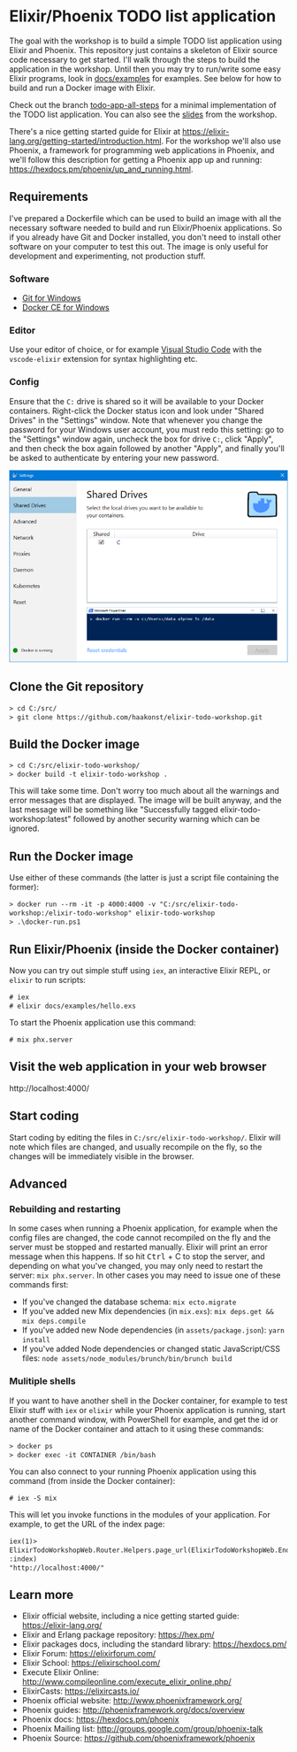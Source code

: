 # Elixir/Phoenix TODO list application
The goal with the workshop is to build a simple TODO list application using Elixir and Phoenix. This repository just contains a skeleton of Elixir source code necessary to get started. I'll walk through the steps to build the application in the workshop. Until then you may try to run/write some easy Elixir programs, look in [docs/examples](docs/examples) for examples. See below for how to build and run a Docker image with Elixir.

Check out the branch [todo-app-all-steps](https://github.com/haakonst/elixir-todo-workshop/tree/todo-app-all-steps) for a minimal implementation of the TODO list application. You can also see the [slides](https://haakonst.github.io/elixir-todo-workshop/presentation.html) from the workshop.

There's a nice getting started guide for Elixir at https://elixir-lang.org/getting-started/introduction.html. For the workshop we'll also use Phoenix, a framework for programming web applications in Phoenix, and we'll follow this description for getting a Phoenix app up and running: https://hexdocs.pm/phoenix/up_and_running.html.

## Requirements
I've prepared a Dockerfile which can be used to build an image with all the necessary software needed to build and run Elixir/Phoenix applications. So if you already have Git and Docker installed, you don't need to install other software on your computer to test this out. The image is only useful for development and experimenting, not production stuff.

### Software
* [Git for Windows](https://gitforwindows.org/)
* [Docker CE for Windows](https://store.docker.com/editions/community/docker-ce-desktop-windows)

### Editor
Use your editor of choice, or for example [Visual Studio Code](https://code.visualstudio.com/) with the `vscode-elixir` extension for syntax highlighting etc.

### Config
Ensure that the `C:` drive is shared so it will be available to your Docker containers. Right-click the Docker status icon and look under "Shared Drives" in the "Settings" window. Note that whenever you change the password for your Windows user account, you must redo this setting: go to the "Settings" window again, uncheck the box for drive `C:`, click "Apply", and then check the box again followed by another "Apply", and finally you'll be asked to authenticate by entering your new password.

![Docker Settings: Shared Drives](docs/images/docker-settings-shared-drives.png?raw=true "Docker Settings: Shared Drives")

## Clone the Git repository
```
> cd C:/src/
> git clone https://github.com/haakonst/elixir-todo-workshop.git
```

## Build the Docker image
```
> cd C:/src/elixir-todo-workshop/
> docker build -t elixir-todo-workshop .
```
This will take some time. Don't worry too much about all the warnings and error messages that are displayed. The image will be built anyway, and the last message will be something like "Successfully tagged elixir-todo-workshop:latest" followed by another security warning which can be ignored.

## Run the Docker image
Use either of these commands (the latter is just a script file containing the former):
```
> docker run --rm -it -p 4000:4000 -v "C:/src/elixir-todo-workshop:/elixir-todo-workshop" elixir-todo-workshop
> .\docker-run.ps1
```

## Run Elixir/Phoenix (inside the Docker container)
Now you can try out simple stuff using `iex`, an interactive Elixir REPL, or `elixir` to run scripts:
```
# iex
# elixir docs/examples/hello.exs
```

To start the Phoenix application use this command:
```
# mix phx.server
```

## Visit the web application in your web browser
http://localhost:4000/

## Start coding
Start coding by editing the files in `C:/src/elixir-todo-workshop/`. Elixir will note which files are changed, and usually recompile on the fly, so the changes will be immediately visible in the browser.

## Advanced

### Rebuilding and restarting
In some cases when running a Phoenix application, for example when the config files are changed, the code cannot recompiled on the fly and the server must be stopped and restarted manually. Elixir will print an error message when this happens. If so hit <kbd>Ctrl</kbd> + C to stop the server, and depending on what you've changed, you may only need to restart the server: `mix phx.server`. In other cases you may need to issue one of these commands first:

* If you've changed the database schema: `mix ecto.migrate`
* If you've added new Mix dependencies (in `mix.exs`): `mix deps.get && mix deps.compile`
* If you've added new Node dependencies (in `assets/package.json`): `yarn install`
* If you've added Node dependencies or changed static JavaScript/CSS files: `node assets/node_modules/brunch/bin/brunch build`

### Mulitiple shells
If you want to have another shell in the Docker container, for example to test Elixir stuff with `iex` or `elixir` while your Phoenix application is running, start another command window, with PowerShell for example, and get the id or name of the Docker container and attach to it using these commands:
```
> docker ps
> docker exec -it CONTAINER /bin/bash
```

You can also connect to your running Phoenix application using this command (from inside the Docker container):
```
# iex -S mix
```

This will let you invoke functions in the modules of your application. For example, to get the URL of the index page:
```
iex(1)> ElixirTodoWorkshopWeb.Router.Helpers.page_url(ElixirTodoWorkshopWeb.Endpoint, :index)
"http://localhost:4000/"
```

## Learn more
* Elixir official website, including a nice getting started guide: https://elixir-lang.org/
* Elixir and Erlang package repository: https://hex.pm/
* Elixir packages docs, including the standard library: https://hexdocs.pm/
* Elixir Forum: https://elixirforum.com/
* Elixir School: https://elixirschool.com/
* Execute Elixir Online: http://www.compileonline.com/execute_elixir_online.php/
* ElixirCasts: https://elixircasts.io/
* Phoenix official website: http://www.phoenixframework.org/
* Phoenix guides: http://phoenixframework.org/docs/overview
* Phoenix docs: https://hexdocs.pm/phoenix
* Phoenix Mailing list: http://groups.google.com/group/phoenix-talk
* Phoenix Source: https://github.com/phoenixframework/phoenix
